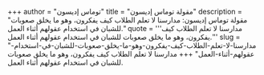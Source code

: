+++
author = "توماس إديسون"
title = "مقولة توماس إديسون"
description = "مقولة توماس إديسون: مدارسنا لا تعلم الطلاب كيف يفكرون، وهو ما يخلق صعوبات للشبان في استخدام عقولهم أثناء العمل."
quote = '''مدارسنا لا تعلم الطلاب كيف يفكرون، وهو ما يخلق صعوبات للشبان في استخدام عقولهم أثناء العمل.''' 
slug = "مدارسنا-لا-تعلم-الطلاب-كيف-يفكرون-وهو-ما-يخلق-صعوبات-للشبان-في-استخدام-عقولهم-أثناء-العمل"
+++
مدارسنا لا تعلم الطلاب كيف يفكرون، وهو ما يخلق صعوبات للشبان في استخدام عقولهم أثناء العمل.
